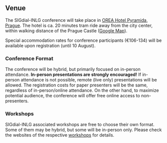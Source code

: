 

## Venue

The SIGdial-INLG conference will take place in [OREA Hotel Pyramida, Prague](https://www.orea.cz/hotel-pyramida).
The hotel is ca. 20 minutes tram ride away from the city center, within walking distance of the Prague Castle ([Google Map](https://goo.gl/maps/x8sL2DZEkSX1YBVH7)).

Special accommodation rates for conference participants (€106-134) will be available upon registration (until 10 August).

### Conference Format

The conference will be hybrid, but primarily focused on in-person attendance.
**In-person presentations are strongly encouraged!**
If in-person attendance is not possible, remote (live only) presentations will be allowed.
The registration costs for paper presenters will be the same, regardless of in-person/online attendance.
On the other hand, to maximize potential audience, the conference will offer free online access to non-presenters.

### Workshops

SIGdial-INLG associated workshops are free to choose their own format.
Some of them may be hybrid, but some will be in-person only.
Please check the websites of the respective [workshops](workshops.html) for details.
